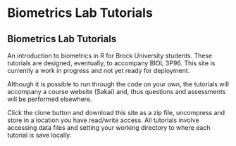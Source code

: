 Biometrics Lab Tutorials
================

Biometrics Lab Tutorials
------------------------

An introduction to biometrics in R for Brock University students. These tutorials are designed, eventually, to accompany BIOL 3P96. This site is currently a work in progress and not yet ready for deployment.

Although it is possible to run through the code on your own, the tutorials will accompany a course website (Sakai) and, thus questions and assessments will be performed elsewhere.

Click the clone button and download this site as a zip file, uncompress and store in a location you have read/write access. All tutorials involve accessing data files and setting your working directory to where each tutorial is save locally.
